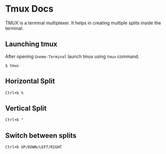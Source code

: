 # Tmux Docs

TMUX is a terminal multiplexer. It helps in creating multiple splits inside the terminal.

## Launching tmux

After opening `Gnome-Terminal` launch tmux using `tmux` command.

```
$ tmux
```

## Horizontal Split

```
Ctrl+b % 
```

## Vertical Split

```
Ctrl+b "
```

## Switch between splits

```
Ctrl+b UP/DOWN/LEFT/RIGHT
```
